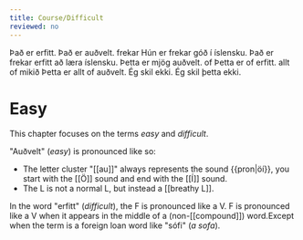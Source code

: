 ```yaml
---
title: Course/Difficult
reviewed: no
---
```

<vocabulary>
Það er erfitt.
Það er auðvelt.
frekar
Hún er frekar góð í íslensku.
Það er frekar erfitt að læra íslensku.
Þetta er mjög auðvelt.
of
Þetta er of erfitt.
allt of mikið
Þetta er allt of auðvelt.
Ég skil ekki.
Ég skil þetta ekki.
</vocabulary>

# Easy

This chapter focuses on the terms *easy* and *difficult*.

"Auðvelt" (*easy*) is pronounced like so:

* The letter cluster "[[au]]" always represents the sound {{pron|öí}}, you start with the [[Ö]] sound and end with the [[Í]] sound.
* The L is not a normal L, but instead a [[breathy L]].

In the word "erfitt" (*difficult*), the F is pronounced like a V. F is pronounced like a V when it appears in the middle of a (non-[[compound]]) word.<note>Except when the term is a foreign loan word like "sófi" (*a sofa*). </note>





























